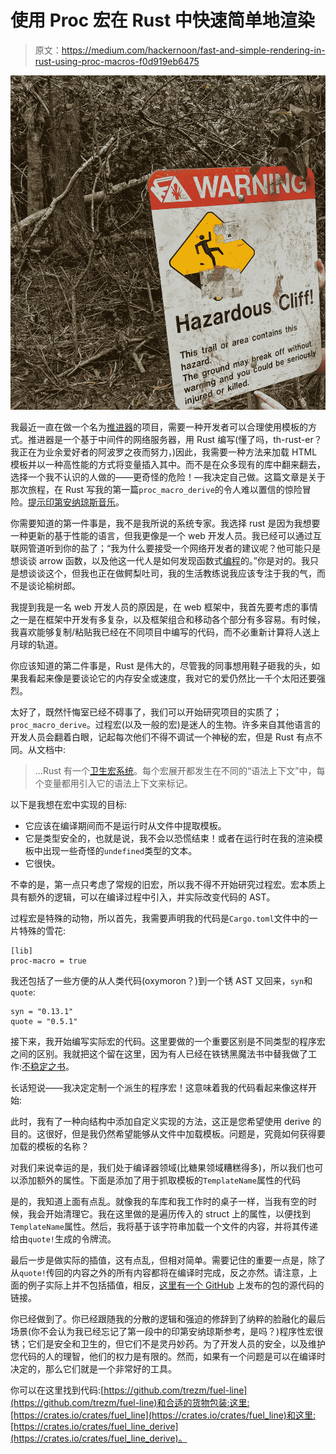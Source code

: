 # 使用 Proc 宏在 Rust 中快速简单地渲染

> 原文：<https://medium.com/hackernoon/fast-and-simple-rendering-in-rust-using-proc-macros-f0d919eb6475>

![](img/8214688c882719fc75c124ac5283dfdf.png)

我最近一直在做一个名为[推进器](https://github.com/trezm/thruster)的项目，需要一种开发者可以合理使用模板的方式。推进器是一个基于中间件的网络服务器，用 Rust 编写(懂了吗，th-rust-er？我正在为业余爱好者的阿波罗之夜而努力，)因此，我需要一种方法来加载 HTML 模板并以一种高性能的方式将变量插入其中。而不是在众多现有的库中翻来翻去，选择一个我不认识的人做的——更奇怪的危险！—我决定自己做。这篇文章是关于那次旅程，在 Rust 写我的第一篇`proc_macro_derive`的令人难以置信的惊险冒险。[提示印第安纳琼斯音乐](https://open.spotify.com/track/60ZYLVPmSNY9r0Uquaivvs?si=b5BbeA1tSLeIG2VNzjQhXw)。

你需要知道的第一件事是，我不是我所说的系统专家。我选择 rust 是因为我想要一种更新的基于性能的语言，但我更像是一个 web 开发人员。我已经可以通过互联网管道听到你的盐了；“我为什么要接受一个网络开发者的建议呢？他可能只是想谈谈 arrow 函数，以及他这一代人是如何发现函数式[编程](https://hackernoon.com/tagged/programming)的。”你是对的。我只是想谈谈这个，但我也正在做鳄梨吐司，我的生活教练说我应该专注于我的气，而不是谈论榆树郎。

我提到我是一名 web 开发人员的原因是，在 web 框架中，我首先要考虑的事情之一是在框架中开发有多复杂，以及框架组合和移动各个部分有多容易。有时候，我喜欢能够复制/粘贴我已经在不同项目中编写的代码，而不必重新计算将人送上月球的轨道。

你应该知道的第二件事是，Rust 是伟大的，尽管我的同事想用鞋子砸我的头，如果我看起来像是要谈论它的内存安全或速度，我对它的爱仍然比一千个太阳还要强烈。

太好了，既然忏悔室已经不碍事了，我们可以开始研究项目的实质了；`proc_macro_derive`。过程宏(以及一般的宏)是迷人的生物。许多来自其他语言的开发人员会翻着白眼，记起每次他们不得不调试一个神秘的宏，但是 Rust 有点不同。从文档中:

> …Rust 有一个[卫生宏系统](https://en.wikipedia.org/wiki/Hygienic_macro)。每个宏展开都发生在不同的“语法上下文”中，每个变量都用引入它的语法上下文来标记。

以下是我想在宏中实现的目标:

*   它应该在编译期间而不是运行时从文件中提取模板。
*   它是类型安全的，也就是说，我不会以恐慌结束！或者在运行时在我的渲染模板中出现一些奇怪的`undefined`类型的文本。
*   它很快。

不幸的是，第一点只考虑了常规的旧宏，所以我不得不开始研究过程宏。宏本质上具有额外的逻辑，可以在编译过程中引入，并实际改变代码的 AST。

过程宏是特殊的动物，所以首先，我需要声明我的代码是`Cargo.toml`文件中的一片特殊的雪花:

```
[lib]
proc-macro = true
```

我还包括了一些方便的从人类代码(oxymoron？)到一个锈 AST 又回来，`syn`和`quote`:

```
syn = "0.13.1"
quote = "0.5.1"
```

接下来，我开始编写实际宏的代码。这里要做的一个重要区别是不同类型的程序宏之间的区别。我就把这个留在这里，因为有人已经在铁锈黑魔法书中替我做了工作:[不稳定之书](https://doc.rust-lang.org/unstable-book/language-features/proc-macro.html)。

长话短说——我决定定制一个派生的程序宏！这意味着我的代码看起来像这样开始:

此时，我有了一种向结构中添加自定义实现的方法，这正是您希望使用 derive 的目的。这很好，但是我仍然希望能够从文件中加载模板。问题是，究竟如何获得要加载的模板的名称？

对我们来说幸运的是，我们处于编译器领域(比糖果领域糟糕得多)，所以我们也可以添加额外的属性。下面是添加了用于抓取模板的`TemplateName`属性的代码

是的，我知道上面有点乱。就像我的车库和我工作时的桌子一样，当我有空的时候，我会开始清理它。我在这里做的是遍历传入的 struct 上的属性，以便找到`TemplateName`属性。然后，我将基于该字符串加载一个文件的内容，并将其传递给由`quote!`生成的令牌流。

最后一步是做实际的插值，这有点乱，但相对简单。需要记住的重要一点是，除了从`quote!`传回的内容之外的所有内容都将在编译时完成，反之亦然。请注意，上面的例子实际上并不包括插值，相反，[这里有一个 GitHub](https://github.com/trezm/fuel-line/blob/master/fuel_line_derive/src/lib.rs#L49-L106) 上发布的包的源代码的链接。

你已经做到了。你已经跟随我的分散的逻辑和强迫的修辞到了纳粹的脸融化的最后场景(你不会认为我已经忘记了第一段中的印第安纳琼斯参考，是吗？)程序性宏很锈；它们是安全和卫生的，但它们不是灵丹妙药。为了开发人员的安全，以及维护您代码的人的理智，他们的权力是有限的。然而，如果有一个问题是可以在编译时决定的，那么它们就是一个非常好的工具。

你可以在这里找到代码:[https://github.com/trezm/fuel-line](https://github.com/trezm/fuel-line)和合适的货物包装:这里:[https://crates.io/crates/fuel_line](https://crates.io/crates/fuel_line)和这里:[https://crates.io/crates/fuel_line_derive](https://crates.io/crates/fuel_line_derive)。